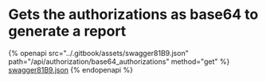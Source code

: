 # Gets the authorizations as base64 to generate a report

{% openapi src="../.gitbook/assets/swagger81B9.json" path="/api/authorization/base64_authorizations" method="get" %}
[swagger81B9.json](../.gitbook/assets/swagger81B9.json)
{% endopenapi %}

